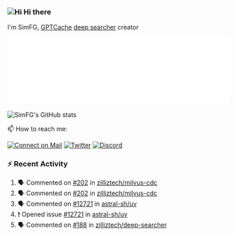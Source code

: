 ### <img src='https://qpluspicture.oss-cn-beijing.aliyuncs.com/6LjjQA/Hi.gif' alt='Hi' width="24"/> Hi there

I'm SimFG, [GPTCache](https://github.com/zilliztech/GPTCache) [deep searcher](https://github.com/zilliztech/deep-searcher) creator

![Metrics 👋](/metrics.plugin.followup.user.svg)

![SimFG's GitHub stats](https://github-readme-stats.vercel.app/api?username=SimFG&show_icons=true&theme=radical&count_private=true)

📫 How to reach me:

[![Connect on Mail](https://img.shields.io/badge/Ask%20me-anything-1abc9c.svg)](mailto:1142838399@qq.com)
[![Twitter](https://img.shields.io/twitter/follow/FogSim?style=social)](https://twitter.com/FogSim)
[![Discord](https://img.shields.io/discord/1092648432495251507?label=Discord&logo=discord)](https://discord.gg/Q8C6WEjSWV)

### :zap: Recent Activity

<!--START_SECTION:activity-->
1. 🗣 Commented on [#202](https://github.com/zilliztech/milvus-cdc/issues/202) in [zilliztech/milvus-cdc](https://github.com/zilliztech/milvus-cdc)
2. 🗣 Commented on [#202](https://github.com/zilliztech/milvus-cdc/issues/202) in [zilliztech/milvus-cdc](https://github.com/zilliztech/milvus-cdc)
3. 🗣 Commented on [#12721](https://github.com/astral-sh/uv/issues/12721) in [astral-sh/uv](https://github.com/astral-sh/uv)
4. ❗️ Opened issue [#12721](https://github.com/astral-sh/uv/issues/12721) in [astral-sh/uv](https://github.com/astral-sh/uv)
5. 🗣 Commented on [#188](https://github.com/zilliztech/deep-searcher/issues/188) in [zilliztech/deep-searcher](https://github.com/zilliztech/deep-searcher)
<!--END_SECTION:activity-->

